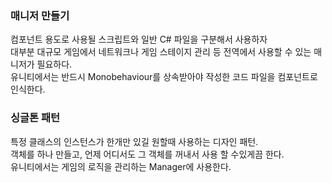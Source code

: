 ### 매니저 만들기

컴포넌트 용도로 사용될 스크립트와 일반 C# 파일을 구분해서 사용하자  
대부분 대규모 게임에서 네트워크나 게임 스테이지 관리 등 전역에서 사용할 수 있는 매니저가 필요하다.  
유니티에서는 반드시 Monobehaviour를 상속받아야 작성한 코드 파일을 컴포넌트로 인식한다.

### 싱글톤 패턴

특정 클래스의 인스턴스가 한개만 있길 원할때 사용하는 디자인 패턴.  
객체를 하나 만들고, 언제 어디서도 그 객체를 꺼내서 사용 할 수있게끔 한다.  
유니티에서는 게임의 로직을 관리하는 Manager에 사용한다.
